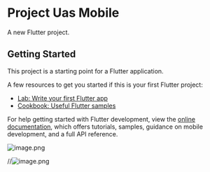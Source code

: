 # Project Uas Mobile

A new Flutter project.

## Getting Started

This project is a starting point for a Flutter application.

A few resources to get you started if this is your first Flutter project:

- [Lab: Write your first Flutter app](https://docs.flutter.dev/get-started/codelab)
- [Cookbook: Useful Flutter samples](https://docs.flutter.dev/cookbook)

For help getting started with Flutter development, view the
[online documentation](https://docs.flutter.dev/), which offers tutorials,
samples, guidance on mobile development, and a full API reference.


![image.png]( https://i.postimg.cc/W4ZBRgkt/screenshot-8.png )

//![image.png](https://i.postimg.cc/Zn82GK6d/screenshot-9.png) 
